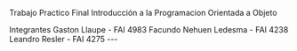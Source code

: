 Trabajo Practico Final Introducción a la Programacion Orientada a Objeto

Integrantes
Gaston Llaupe - FAI 4983
Facundo Nehuen Ledesma - FAI 4238
Leandro Resler - FAI 4275 ---
